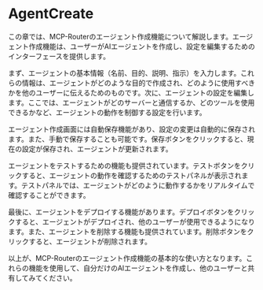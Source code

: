 # AgentCreate

この章では、MCP-Routerのエージェント作成機能について解説します。エージェント作成機能は、ユーザーがAIエージェントを作成し、設定を編集するためのインターフェースを提供します。

まず、エージェントの基本情報（名前、目的、説明、指示）を入力します。これらの情報は、エージェントがどのような目的で作成され、どのように使用すべきかを他のユーザーに伝えるためのものです。次に、エージェントの設定を編集します。ここでは、エージェントがどのサーバーと通信するか、どのツールを使用できるかなど、エージェントの動作を制御する設定を行います。

エージェント作成画面には自動保存機能があり、設定の変更は自動的に保存されます。また、手動で保存することも可能です。保存ボタンをクリックすると、現在の設定が保存され、エージェントが更新されます。

エージェントをテストするための機能も提供されています。テストボタンをクリックすると、エージェントの動作を確認するためのテストパネルが表示されます。テストパネルでは、エージェントがどのように動作するかをリアルタイムで確認することができます。

最後に、エージェントをデプロイする機能があります。デプロイボタンをクリックすると、エージェントがデプロイされ、他のユーザーが使用できるようになります。また、エージェントを削除する機能も提供されています。削除ボタンをクリックすると、エージェントが削除されます。

以上が、MCP-Routerのエージェント作成機能の基本的な使い方となります。これらの機能を使用して、自分だけのAIエージェントを作成し、他のユーザーと共有してみてください。